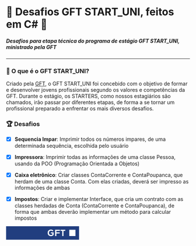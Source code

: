 # 🚀 Desafios GFT START_UNI, feitos em C# 🚀 
##### Desafios para etapa técnica do programa de estágio GFT START_UNI, ministrado pela GFT
___
### 🤔 O que é o GFT START_UNI?
Criado pela [GFT](https://www.gft.com/br/pt/index/), o GFT START_UNI foi concebido com o objetivo de formar e desenvolver jovens profissionais segundo os valores e competências da GFT. Durante o estágio, os STARTERS, como nossos estagiários são chamados, irão passar por diferentes etapas, de forma a se tornar um profissional preparado a enfrentar os mais diversos desafios.


### 🏆  Desafios 

- [X] **Sequencia Impar**: Imprimir todos os números impares, de uma determinada sequência, escolhida pelo usuário

- [X] **Impressora**: Imprimir todas as informações de uma classe Pessoa, usando da POO (Programação Orientada a Objetos)

- [X] **Caixa eletrônico**: Criar classes ContaCorrente e ContaPoupanca, que herdam de uma classe Conta. Com elas criadas, deverá ser impresso as informações de ambas

- [X] **Impostos**: Criar e implementar Interface, que cria um contrato com as classes herdadas de Conta (ContaCorrente e ContaPoupanca), de forma que ambas deverão implementar um método para calcular impostos


<img src="assets/gft-logo.png" width="200" />
